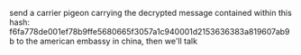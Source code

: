 send a carrier pigeon carrying the decrypted message contained within this hash: f6fa778de001ef78b9ffe5680665f3057a1c940001d2153636383a819607ab9b to the american embassy in china, then we'll talk
